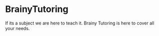 # BrainyTutoring
If its a subject we are here to teach it. Brainy Tutoring is here to cover all your needs. 
